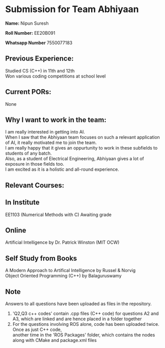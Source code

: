 **Submission for Team Abhiyaan**
==================================

**Name:**
Nipun Suresh

**Roll Number:**
EE20B091

**Whatsapp Number**
7550077183

**Previous Experience:**
----------------------- 
Studied CS (C++) in 11th and 12th\
Won various coding competitions at school level

**Current PORs:**
-----------------
None

**Why I want to work in the team:**
------------------------------------
I am really interested in getting into AI.\
When I saw that the Abhiyaan team focuses on such a relevant application of AI, it really motivated me to join the team.\
I am really happy that it gives an oppurtunity to work in these subfields to students of any batch.\
Also, as a student of Electrical Engineering, Abhiyaan gives a lot of exposure in those fields too.\
I am excited as it is a holistic and all-round experience.

**Relevant Courses:**
---------------------
In Institute
---------------
EE1103 (Numerical Methods with C)
Awaiting grade

Online
-------
Artificial Intelligence by Dr. Patrick Winston (MIT OCW)

Self Study from Books
----------------------
A Modern Approach to Artifical Intelligence by Russel & Norvig\
Object Oriented Programming (C++) by Balaguruswamy

Note
-------------
Answers to all questions have been uploaded as files in the repository.
1. 'Q2,Q3 c++ codes' contain .cpp files (C++ code) for questions A2 and A3, which are linked and are hence placed in a folder together
2. For the questions involving ROS alone, code has been uploaded twice. Once as just C++ code,\
another time in the 'ROS Packages' folder, which contains the nodes along with CMake and package.xml files
